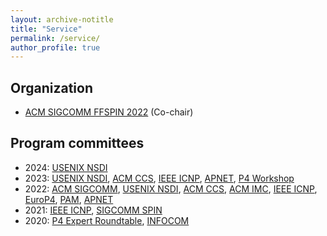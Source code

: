 ```yaml
---
layout: archive-notitle
title: "Service"
permalink: /service/
author_profile: true
---
```

Organization
---
* [ACM SIGCOMM FFSPIN 2022](https://conferences.sigcomm.org/sigcomm/2022/workshop-ffspin.html) (Co-chair)

Program committees
---
* 2024: [USENIX NSDI]()
* 2023: [USENIX NSDI](https://www.usenix.org/conference/nsdi23/call-for-papers), [ACM CCS](https://www.sigsac.org/ccs/CCS2023/), [IEEE ICNP](), [APNET](https://conferences.sigcomm.org/events/apnet2023/), [P4 Workshop](https://opennetworking.org/events/2023-p4-workshop/)
* 2022: [ACM SIGCOMM](https://conferences.sigcomm.org/sigcomm/2022/tpc.html), [USENIX NSDI](https://www.usenix.org/conference/nsdi22/call-for-papers), [ACM CCS](https://www.sigsac.org/ccs/CCS2022/program-committee.html), [ACM IMC](https://conferences.sigcomm.org/imc/2022), [IEEE ICNP](https://icnp22.cs.ucr.edu/), [EuroP4](https://opennetworking.org/events/euro-p4-2022/), [PAM](https://pam2022.nl/), [APNET](https://conferences.sigcomm.org/events/apnet2022/index.html)
* 2021: [IEEE ICNP](https://icnp21.cs.ucr.edu/tpc.html), [SIGCOMM SPIN](https://conferences.sigcomm.org/sigcomm/2021/workshop-spin.html)
* 2020: [P4 Expert Roundtable](https://opennetworking.org/uncategorised/p4-expert-roundtable-series/), [INFOCOM](https://infocom2020.ieee-infocom.org/)

